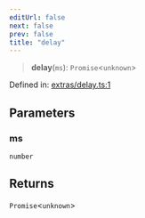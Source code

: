 ```yaml
---
editUrl: false
next: false
prev: false
title: "delay"
---
```


> **delay**(`ms`): `Promise`\<`unknown`\>

Defined in: [extras/delay.ts:1](https://github.com/WinstonFassett/matchina/blob/2d22b2187dda803854f54b63fe09d04bd833387d/src/extras/delay.ts#L1)

## Parameters

### ms

`number`

## Returns

`Promise`\<`unknown`\>
